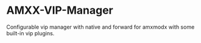 # AMXX-VIP-Manager
Configurable vip manager with native and forward for amxmodx with some built-in vip plugins.

